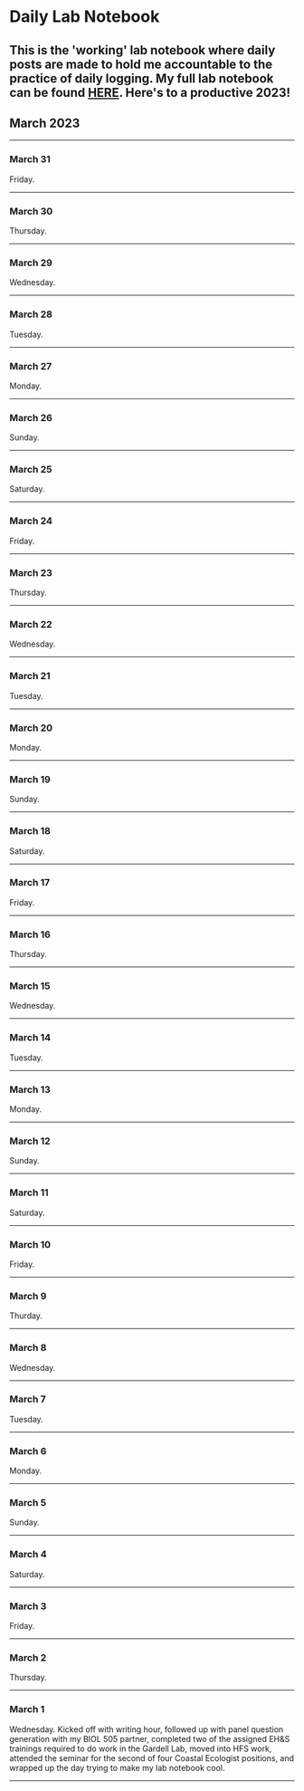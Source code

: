 # Daily Lab Notebook
This is the 'working' lab notebook where daily posts are made to hold me accountable to the practice of daily logging. My full lab notebook can be found [HERE](https://chrismantegna.github.io/).
Here's to a productive 2023!
---

## March 2023
---

### March 31

Friday.

---
### March 30

Thursday.

---
### March 29

Wednesday.

---
### March 28

Tuesday.

---
### March 27

Monday.

---
### March 26

Sunday.

---
### March 25

Saturday. 

---
### March 24

Friday. 

---

### March 23

Thursday. 

---

### March 22

Wednesday. 

---

### March 21

Tuesday. 

---

### March 20

Monday. 

---

### March 19

Sunday. 

---

### March 18

Saturday. 

---

### March 17

Friday. 

---

### March 16

Thursday. 

---

### March 15

Wednesday. 

---

### March 14

Tuesday. 

---

### March 13

Monday. 

---

### March 12

Sunday. 

---

### March 11

Saturday.

---

### March 10

Friday. 

---

### March 9

Thurday. 

---

### March 8

Wednesday. 

---

### March 7

Tuesday. 

---

### March 6

Monday.

---

### March 5

Sunday. 

---
### March 4

Saturday. 

---
### March 3

Friday.

---
### March 2

Thursday. 

---
### March 1

Wednesday. Kicked off with writing hour, followed up with panel question generation with my BIOL 505 partner, completed two of the assigned EH&S trainings required to do work in the Gardell Lab, moved into HFS work, attended the seminar for the second of four Coastal Ecologist positions, and wrapped up the day trying to make my lab notebook cool.

---
